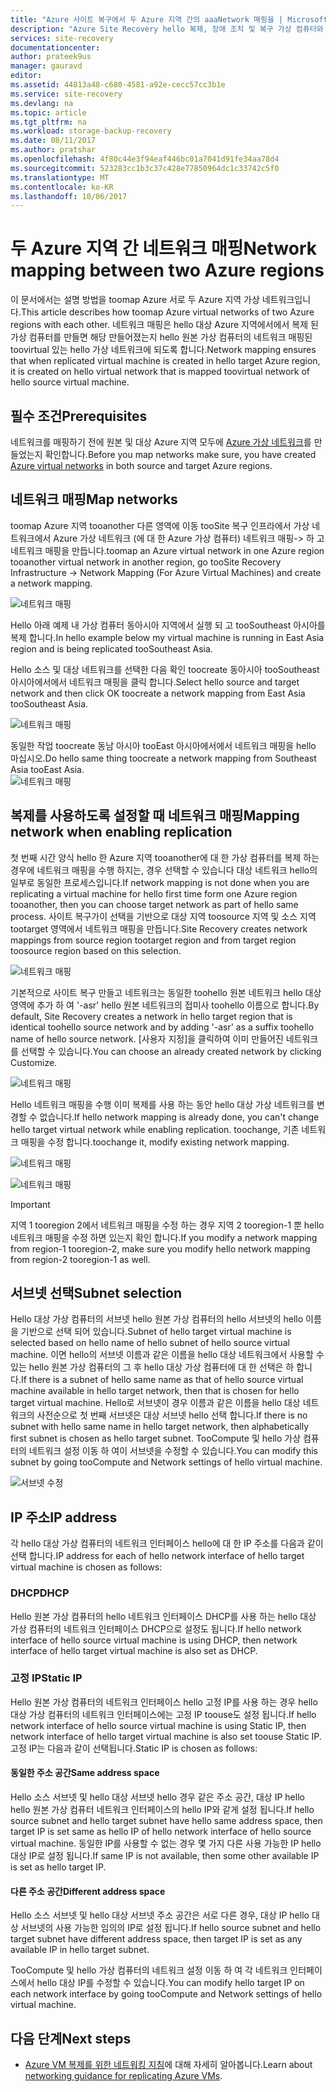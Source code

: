 ```yaml
---
title: "Azure 사이트 복구에서 두 Azure 지역 간의 aaaNetwork 매핑을 | Microsoft Docs"
description: "Azure Site Recovery hello 복제, 장애 조치 및 복구 가상 컴퓨터와 물리적 서버와 조정합니다. 장애 조치 tooAzure 또는 보조 데이터 센터에 알아봅니다."
services: site-recovery
documentationcenter: 
author: prateek9us
manager: gauravd
editor: 
ms.assetid: 44813a48-c680-4581-a92e-cecc57cc3b1e
ms.service: site-recovery
ms.devlang: na
ms.topic: article
ms.tgt_pltfrm: na
ms.workload: storage-backup-recovery
ms.date: 08/11/2017
ms.author: pratshar
ms.openlocfilehash: 4f80c44e3f94eaf446bc01a7041d91fe34aa78d4
ms.sourcegitcommit: 523283cc1b3c37c428e77850964dc1c33742c5f0
ms.translationtype: MT
ms.contentlocale: ko-KR
ms.lasthandoff: 10/06/2017
---
```

# <a name="network-mapping-between-two-azure-regions"></a><span data-ttu-id="89da3-104">두 Azure 지역 간 네트워크 매핑</span><span class="sxs-lookup"><span data-stu-id="89da3-104">Network mapping between two Azure regions</span></span>


<span data-ttu-id="89da3-105">이 문서에서는 설명 방법을 toomap Azure 서로 두 Azure 지역 가상 네트워크입니다.</span><span class="sxs-lookup"><span data-stu-id="89da3-105">This article describes how toomap Azure virtual networks of two Azure regions with each other.</span></span> <span data-ttu-id="89da3-106">네트워크 매핑은 hello 대상 Azure 지역에서에서 복제 된 가상 컴퓨터를 만들면 해당 만들어졌는지 hello 원본 가상 컴퓨터의 네트워크 매핑된 toovirtual 있는 hello 가상 네트워크에 되도록 합니다.</span><span class="sxs-lookup"><span data-stu-id="89da3-106">Network mapping ensures that when replicated virtual machine is created in hello target Azure region, it is created on hello virtual network that is mapped toovirtual network of hello source virtual machine.</span></span>  

## <a name="prerequisites"></a><span data-ttu-id="89da3-107">필수 조건</span><span class="sxs-lookup"><span data-stu-id="89da3-107">Prerequisites</span></span>
<span data-ttu-id="89da3-108">네트워크를 매핑하기 전에 원본 및 대상 Azure 지역 모두에 [Azure 가상 네트워크](../virtual-network/virtual-networks-overview.md)를 만들었는지 확인합니다.</span><span class="sxs-lookup"><span data-stu-id="89da3-108">Before you map networks make sure, you have created [Azure virtual networks](../virtual-network/virtual-networks-overview.md) in both source and target Azure regions.</span></span>

## <a name="map-networks"></a><span data-ttu-id="89da3-109">네트워크 매핑</span><span class="sxs-lookup"><span data-stu-id="89da3-109">Map networks</span></span>

<span data-ttu-id="89da3-110">toomap Azure 지역 tooanother 다른 영역에 이동 tooSite 복구 인프라에서 가상 네트워크에서 Azure 가상 네트워크 (에 대 한 Azure 가상 컴퓨터) 네트워크 매핑-> 하 고 네트워크 매핑을 만듭니다.</span><span class="sxs-lookup"><span data-stu-id="89da3-110">toomap an Azure virtual network in one Azure region tooanother virtual network in another region, go tooSite Recovery Infrastructure -> Network Mapping (For Azure Virtual Machines) and create a network mapping.</span></span>

![네트워크 매핑](./media/site-recovery-network-mapping-azure-to-azure/network-mapping1.png)


<span data-ttu-id="89da3-112">Hello 아래 예제 내 가상 컴퓨터 동아시아 지역에서 실행 되 고 tooSoutheast 아시아를 복제 합니다.</span><span class="sxs-lookup"><span data-stu-id="89da3-112">In hello example below my virtual machine is running in East Asia region and is being replicated tooSoutheast Asia.</span></span>

<span data-ttu-id="89da3-113">Hello 소스 및 대상 네트워크를 선택한 다음 확인 toocreate 동아시아 tooSoutheast 아시아에서에서 네트워크 매핑을 클릭 합니다.</span><span class="sxs-lookup"><span data-stu-id="89da3-113">Select hello source and target network and then click OK toocreate a network mapping from East Asia tooSoutheast Asia.</span></span>

![네트워크 매핑](./media/site-recovery-network-mapping-azure-to-azure/network-mapping2.png)


<span data-ttu-id="89da3-115">동일한 작업 toocreate 동남 아시아 tooEast 아시아에서에서 네트워크 매핑을 hello 마십시오.</span><span class="sxs-lookup"><span data-stu-id="89da3-115">Do hello same thing toocreate a network mapping from Southeast Asia tooEast Asia.</span></span>  
![네트워크 매핑](./media/site-recovery-network-mapping-azure-to-azure/network-mapping3.png)


## <a name="mapping-network-when-enabling-replication"></a><span data-ttu-id="89da3-117">복제를 사용하도록 설정할 때 네트워크 매핑</span><span class="sxs-lookup"><span data-stu-id="89da3-117">Mapping network when enabling replication</span></span>

<span data-ttu-id="89da3-118">첫 번째 시간 양식 hello 한 Azure 지역 tooanother에 대 한 가상 컴퓨터를 복제 하는 경우에 네트워크 매핑을 수행 하지는, 경우 선택할 수 있습니다 대상 네트워크 hello의 일부로 동일한 프로세스입니다.</span><span class="sxs-lookup"><span data-stu-id="89da3-118">If network mapping is not done when you are replicating a virtual machine for hello first time form one Azure region tooanother, then you can choose target network as part of hello same process.</span></span> <span data-ttu-id="89da3-119">사이트 복구가이 선택을 기반으로 대상 지역 toosource 지역 및 소스 지역 tootarget 영역에서 네트워크 매핑을 만듭니다.</span><span class="sxs-lookup"><span data-stu-id="89da3-119">Site Recovery creates network mappings from source region tootarget region and from target region toosource region based on this selection.</span></span>   

![네트워크 매핑](./media/site-recovery-network-mapping-azure-to-azure/network-mapping4.png)

<span data-ttu-id="89da3-121">기본적으로 사이트 복구 만들고 네트워크는 동일한 toohello 원본 네트워크 hello 대상 영역에 추가 하 여 '-asr' hello 원본 네트워크의 접미사 toohello 이름으로 합니다.</span><span class="sxs-lookup"><span data-stu-id="89da3-121">By default, Site Recovery creates a network in hello target region that is identical toohello source network and by adding '-asr' as a suffix toohello name of hello source network.</span></span> <span data-ttu-id="89da3-122">[사용자 지정]을 클릭하여 이미 만들어진 네트워크를 선택할 수 있습니다.</span><span class="sxs-lookup"><span data-stu-id="89da3-122">You can choose an already created network by clicking Customize.</span></span>

![네트워크 매핑](./media/site-recovery-network-mapping-azure-to-azure/network-mapping5.png)


<span data-ttu-id="89da3-124">Hello 네트워크 매핑을 수행 이미 복제를 사용 하는 동안 hello 대상 가상 네트워크를 변경할 수 없습니다.</span><span class="sxs-lookup"><span data-stu-id="89da3-124">If hello network mapping is already done, you can't change hello target virtual network while enabling replication.</span></span> <span data-ttu-id="89da3-125">toochange, 기존 네트워크 매핑을 수정 합니다.</span><span class="sxs-lookup"><span data-stu-id="89da3-125">toochange it, modify existing network mapping.</span></span>  

![네트워크 매핑](./media/site-recovery-network-mapping-azure-to-azure/network-mapping6.png)

![네트워크 매핑](./media/site-recovery-network-mapping-azure-to-azure/modify-network-mapping.png)

> [!IMPORTANT]
> <span data-ttu-id="89da3-128">지역 1 tooregion 2에서 네트워크 매핑을 수정 하는 경우 지역 2 tooregion-1 뿐 hello 네트워크 매핑을 수정 하면 있는지 확인 합니다.</span><span class="sxs-lookup"><span data-stu-id="89da3-128">If you modify a network mapping from region-1 tooregion-2, make sure you modify hello network mapping from region-2 tooregion-1 as well.</span></span>
>
>


## <a name="subnet-selection"></a><span data-ttu-id="89da3-129">서브넷 선택</span><span class="sxs-lookup"><span data-stu-id="89da3-129">Subnet selection</span></span>
<span data-ttu-id="89da3-130">Hello 대상 가상 컴퓨터의 서브넷 hello 원본 가상 컴퓨터의 hello 서브넷의 hello 이름을 기반으로 선택 되어 있습니다.</span><span class="sxs-lookup"><span data-stu-id="89da3-130">Subnet of hello target virtual machine is selected based on hello name of hello subnet of hello source virtual machine.</span></span> <span data-ttu-id="89da3-131">이면 hello의 서브넷 이름과 같은 이름을 hello 대상 네트워크에서 사용할 수 있는 hello 원본 가상 컴퓨터의 그 후 hello 대상 가상 컴퓨터에 대 한 선택은 하 합니다.</span><span class="sxs-lookup"><span data-stu-id="89da3-131">If there is a subnet of hello same name as that of hello source virtual machine available in hello target network, then that is chosen for hello target virtual machine.</span></span> <span data-ttu-id="89da3-132">Hello로 서브넷이 경우 이름과 같은 이름을 hello 대상 네트워크의 사전순으로 첫 번째 서브넷은 대상 서브넷 hello 선택 합니다.</span><span class="sxs-lookup"><span data-stu-id="89da3-132">If there is no subnet with hello same name in hello target network, then alphabetically first subnet is chosen as hello target subnet.</span></span> <span data-ttu-id="89da3-133">TooCompute 및 hello 가상 컴퓨터의 네트워크 설정 이동 하 여이 서브넷을 수정할 수 있습니다.</span><span class="sxs-lookup"><span data-stu-id="89da3-133">You can modify this subnet by going tooCompute and Network settings of hello virtual machine.</span></span>

![서브넷 수정](./media/site-recovery-network-mapping-azure-to-azure/modify-subnet.png)


## <a name="ip-address"></a><span data-ttu-id="89da3-135">IP 주소</span><span class="sxs-lookup"><span data-stu-id="89da3-135">IP address</span></span>

<span data-ttu-id="89da3-136">각 hello 대상 가상 컴퓨터의 네트워크 인터페이스 hello에 대 한 IP 주소를 다음과 같이 선택 합니다.</span><span class="sxs-lookup"><span data-stu-id="89da3-136">IP address for each of hello network interface of hello target virtual machine is chosen as follows:</span></span>

### <a name="dhcp"></a><span data-ttu-id="89da3-137">DHCP</span><span class="sxs-lookup"><span data-stu-id="89da3-137">DHCP</span></span>
<span data-ttu-id="89da3-138">Hello 원본 가상 컴퓨터의 hello 네트워크 인터페이스 DHCP를 사용 하는 hello 대상 가상 컴퓨터의 네트워크 인터페이스 DHCP으로 설정도 됩니다.</span><span class="sxs-lookup"><span data-stu-id="89da3-138">If hello network interface of hello source virtual machine is using DHCP, then network interface of hello target virtual machine is also set as DHCP.</span></span>

### <a name="static-ip"></a><span data-ttu-id="89da3-139">고정 IP</span><span class="sxs-lookup"><span data-stu-id="89da3-139">Static IP</span></span>
<span data-ttu-id="89da3-140">Hello 원본 가상 컴퓨터의 네트워크 인터페이스 hello 고정 IP를 사용 하는 경우 hello 대상 가상 컴퓨터의 네트워크 인터페이스에는 고정 IP toouse도 설정 됩니다.</span><span class="sxs-lookup"><span data-stu-id="89da3-140">If hello network interface of hello source virtual machine is using Static IP, then network interface of hello target virtual machine is also set toouse Static IP.</span></span> <span data-ttu-id="89da3-141">고정 IP는 다음과 같이 선택됩니다.</span><span class="sxs-lookup"><span data-stu-id="89da3-141">Static IP is chosen as follows:</span></span>

#### <a name="same-address-space"></a><span data-ttu-id="89da3-142">동일한 주소 공간</span><span class="sxs-lookup"><span data-stu-id="89da3-142">Same address space</span></span>

<span data-ttu-id="89da3-143">Hello 소스 서브넷 및 hello 대상 서브넷 hello 경우 같은 주소 공간, 대상 IP hello hello 원본 가상 컴퓨터 네트워크 인터페이스의 hello IP와 같게 설정 됩니다.</span><span class="sxs-lookup"><span data-stu-id="89da3-143">If hello source subnet and hello target subnet have hello same address space, then target IP is set same as hello IP of  hello network interface of hello source virtual machine.</span></span> <span data-ttu-id="89da3-144">동일한 IP를 사용할 수 없는 경우 몇 가지 다른 사용 가능한 IP hello 대상 IP로 설정 됩니다.</span><span class="sxs-lookup"><span data-stu-id="89da3-144">If same IP is not available, then some other available IP is set as hello target IP.</span></span>

#### <a name="different-address-space"></a><span data-ttu-id="89da3-145">다른 주소 공간</span><span class="sxs-lookup"><span data-stu-id="89da3-145">Different address space</span></span>

<span data-ttu-id="89da3-146">Hello 소스 서브넷 및 hello 대상 서브넷 주소 공간은 서로 다른 경우, 대상 IP hello 대상 서브넷의 사용 가능한 임의의 IP로 설정 됩니다.</span><span class="sxs-lookup"><span data-stu-id="89da3-146">If hello source subnet and hello target subnet have different address space, then target IP is set as any available IP in hello target subnet.</span></span>

<span data-ttu-id="89da3-147">TooCompute 및 hello 가상 컴퓨터의 네트워크 설정 이동 하 여 각 네트워크 인터페이스에서 hello 대상 IP를 수정할 수 있습니다.</span><span class="sxs-lookup"><span data-stu-id="89da3-147">You can modify hello target IP on each network interface by going tooCompute and Network settings of hello virtual machine.</span></span>

## <a name="next-steps"></a><span data-ttu-id="89da3-148">다음 단계</span><span class="sxs-lookup"><span data-stu-id="89da3-148">Next steps</span></span>

- <span data-ttu-id="89da3-149">[Azure VM 복제를 위한 네트워킹 지침](site-recovery-azure-to-azure-networking-guidance.md)에 대해 자세히 알아봅니다.</span><span class="sxs-lookup"><span data-stu-id="89da3-149">Learn about [networking guidance for replicating Azure VMs](site-recovery-azure-to-azure-networking-guidance.md).</span></span>
